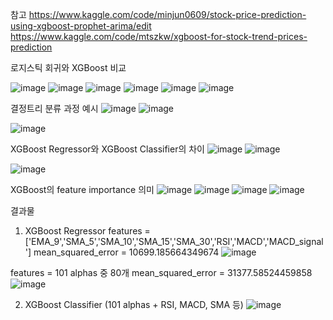 참고
https://www.kaggle.com/code/minjun0609/stock-price-prediction-using-xgboost-prophet-arima/edit
https://www.kaggle.com/code/mtszkw/xgboost-for-stock-trend-prices-prediction

로지스틱 회귀와 XGBoost 비교

![image](https://github.com/user-attachments/assets/5b24fed2-b9b3-486d-b229-e94a99ef8cf4)
![image](https://github.com/user-attachments/assets/f6785790-df1e-48a3-99df-b8d6ba0e18ed)
![image](https://github.com/user-attachments/assets/79d37f0c-e4b1-4878-9775-a6b4dbc4c8b3)
![image](https://github.com/user-attachments/assets/d96d1ddc-5e3c-4804-a582-7cff2fa4b012)
![image](https://github.com/user-attachments/assets/c5ae906d-be37-436e-b31f-5b899d513bf4)
![image](https://github.com/user-attachments/assets/4d4bcb83-16e1-40e1-a27f-022858746e59)


결정트리 분류 과정 예시
![image](https://github.com/user-attachments/assets/37d4a718-fa5b-414c-a995-44857c96e9f8)
![image](https://github.com/user-attachments/assets/d5af6add-12f1-4100-baef-b04882ffaceb)

![image](https://github.com/user-attachments/assets/145d915a-263f-4105-a42e-f92b40bd653d)


XGBoost Regressor와 XGBoost Classifier의 차이
![image](https://github.com/user-attachments/assets/0d13f383-e3be-4cbc-b20b-eecc6064598e)
![image](https://github.com/user-attachments/assets/f27782d1-d3fe-402d-b0a7-f089b033e60e)

![image](https://github.com/user-attachments/assets/21573e4b-d45c-436f-a6d6-20a11cdabca1)

XGBoost의 feature importance 의미
![image](https://github.com/user-attachments/assets/7a2891ad-ac58-400d-b132-62ef79c6ff37)
![image](https://github.com/user-attachments/assets/12c5ea0c-e7f4-4c9b-bcfc-3e8d7af70bd4)
![image](https://github.com/user-attachments/assets/d2e47827-977d-4d2c-b51c-edd0d808feff)
![image](https://github.com/user-attachments/assets/762b4cc1-c6e9-464a-a288-0661d84cae68)


결과물  
1) XGBoost Regressor
features = ['EMA_9','SMA_5','SMA_10','SMA_15','SMA_30','RSI','MACD','MACD_signal']
mean_squared_error = 10699.185664349674
![image](https://github.com/user-attachments/assets/bc203c71-af6c-4eb8-8adb-15c1fea480da)

features = 101 alphas 중 80개
mean_squared_error = 31377.58524459858
![image](https://github.com/user-attachments/assets/bd34c1dd-5dab-421b-8267-6ce83200b577)

2) XGBoost Classifier (101 alphas + RSI, MACD, SMA 등)
![image](https://github.com/user-attachments/assets/cde8fab3-73ea-4054-b905-6cf1bcc0c9b8)
